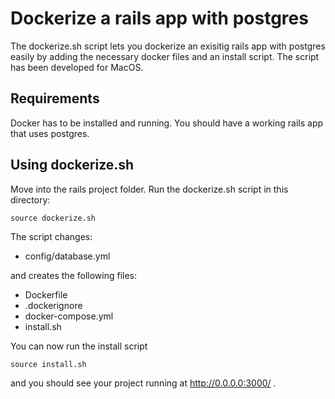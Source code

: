 # Dockerize a rails app with postgres
The dockerize.sh script lets you dockerize an exisitig rails app with postgres easily by adding the necessary docker files and an install script. The script has been developed for MacOS.


## Requirements
Docker has to be installed and running. You should have a working rails app that uses postgres. 

## Using dockerize.sh
Move into the rails project folder. Run the dockerize.sh script in this directory:

~~~~
source dockerize.sh
~~~~

The script changes: 
  * config/database.yml
  
and creates the following files:
  * Dockerfile
  * .dockerignore
  * docker-compose.yml
  * install.sh
  
 You can now run the install script
 
 ~~~~
 source install.sh
 ~~~~

and you should see your project running at http://0.0.0.0:3000/ .
